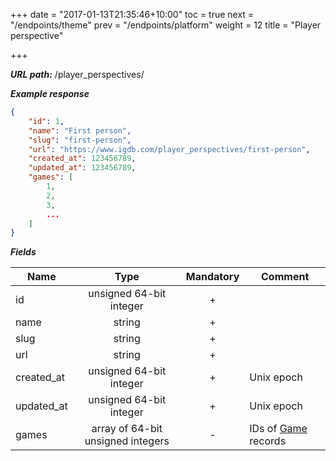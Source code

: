 +++
date = "2017-01-13T21:35:46+10:00"
toc = true
next = "/endpoints/theme"
prev = "/endpoints/platform"
weight = 12
title = "Player perspective"

+++

***URL path:*** /player_perspectives/

***Example response***

```json
{
    "id": 1,
    "name": "First person",
    "slug": "first-person",
    "url": "https://www.igdb.com/player_perspectives/first-person",
    "created_at": 123456789,
    "updated_at": 123456789,
    "games": [
        1,
        2,
        3,
        ...
    ]
}
```

***Fields***

| Name       | Type                              | Mandatory | Comment |
| ---------- |:---------------------------------:|:---------:| ------- |
| id         | unsigned 64-bit integer           |     +     ||
| name       | string                            |     +     ||
| slug       | string                            |     +     ||
| url        | string                            |     +     ||
| created_at | unsigned 64-bit integer           |     +     | Unix epoch |
| updated_at | unsigned 64-bit integer           |     +     | Unix epoch |
| games      | array of 64-bit unsigned integers |     -     | IDs of [Game](../game) records |
